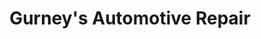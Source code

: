 ---
title: "Gurney's Automotive Repair"
url: /nashua/gurneys-automotive-repair/
shop: car repair
---